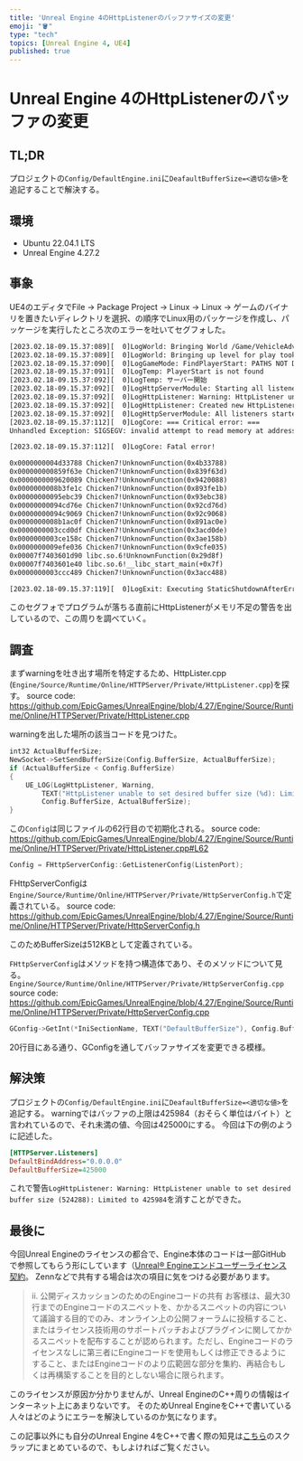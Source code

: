 ```yaml
---
title: 'Unreal Engine 4のHttpListenerのバッファサイズの変更'
emoji: "🪣"
type: "tech"
topics: [Unreal Engine 4, UE4]
published: true
---
```


# Unreal Engine 4のHttpListenerのバッファの変更
## TL;DR
プロジェクトの`Config/DefaultEngine.ini`に`DeafaultBufferSize=<適切な値>`を追記することで解決する。

## 環境
- Ubuntu 22.04.1 LTS
- Unreal Engine 4.27.2

## 事象
UE4のエディタでFile -> Package Project -> Linux -> Linux -> ゲームのバイナリを置きたいディレクトリを選択、の順序でLinux用のパッケージを作成し、パッケージを実行したところ次のエラーを吐いてセグフォした。

```txt
[2023.02.18-09.15.37:089][  0]LogWorld: Bringing World /Game/VehicleAdvCPP/Maps/VehicleAdvExampleMap.VehicleAdvExampleMap up for play (max tick rate 0) at 2023.02.18-18.15.37
[2023.02.18-09.15.37:089][  0]LogWorld: Bringing up level for play took: 0.000230
[2023.02.18-09.15.37:090][  0]LogGameMode: FindPlayerStart: PATHS NOT DEFINED or NO PLAYERSTART with positive rating
[2023.02.18-09.15.37:091][  0]LogTemp: PlayerStart is not found
[2023.02.18-09.15.37:092][  0]LogTemp: サーバー開始
[2023.02.18-09.15.37:092][  0]LogHttpServerModule: Starting all listeners...
[2023.02.18-09.15.37:092][  0]LogHttpListener: Warning: HttpListener unable to set desired buffer size (524288): Limited to 425984
[2023.02.18-09.15.37:092][  0]LogHttpListener: Created new HttpListener on 0.0.0.0:8082
[2023.02.18-09.15.37:092][  0]LogHttpServerModule: All listeners started
[2023.02.18-09.15.37:112][  0]LogCore: === Critical error: ===
Unhandled Exception: SIGSEGV: invalid attempt to read memory at address 0x0000000000000230

[2023.02.18-09.15.37:112][  0]LogCore: Fatal error!

0x0000000004d33788 Chicken7!UnknownFunction(0x4b33788)
0x000000000859f63e Chicken7!UnknownFunction(0x839f63d)
0x0000000009620089 Chicken7!UnknownFunction(0x9420088)
0x0000000008b3fe1c Chicken7!UnknownFunction(0x893fe1b)
0x00000000095ebc39 Chicken7!UnknownFunction(0x93ebc38)
0x00000000094cd76e Chicken7!UnknownFunction(0x92cd76d)
0x00000000094c9069 Chicken7!UnknownFunction(0x92c9068)
0x0000000008b1ac0f Chicken7!UnknownFunction(0x891ac0e)
0x0000000003ccd0df Chicken7!UnknownFunction(0x3acd0de)
0x0000000003ce158c Chicken7!UnknownFunction(0x3ae158b)
0x0000000009efe036 Chicken7!UnknownFunction(0x9cfe035)
0x00007f7403601d90 libc.so.6!UnknownFunction(0x29d8f)
0x00007f7403601e40 libc.so.6!__libc_start_main(+0x7f)
0x0000000003ccc489 Chicken7!UnknownFunction(0x3acc488)

[2023.02.18-09.15.37:119][  0]LogExit: Executing StaticShutdownAfterError
```

このセグフォでプログラムが落ちる直前にHttpListenerがメモリ不足の警告を出しているので、この周りを調べていく。

## 調査
まずwarningを吐き出す場所を特定するため、HttpLister.cpp (`Engine/Source/Runtime/Online/HTTPServer/Private/HttpListener.cpp`)を探す。
source code: https://github.com/EpicGames/UnrealEngine/blob/4.27/Engine/Source/Runtime/Online/HTTPServer/Private/HttpListener.cpp

warningを出した場所の該当コードを見つけた。
```cpp
int32 ActualBufferSize;
NewSocket->SetSendBufferSize(Config.BufferSize, ActualBufferSize);
if (ActualBufferSize < Config.BufferSize)
{
    UE_LOG(LogHttpListener, Warning, 
        TEXT("HttpListener unable to set desired buffer size (%d): Limited to %d"),
        Config.BufferSize, ActualBufferSize);
}
``` 

この`Config`は同じファイルの62行目ので初期化される。
source code: https://github.com/EpicGames/UnrealEngine/blob/4.27/Engine/Source/Runtime/Online/HTTPServer/Private/HttpListener.cpp#L62
```cpp
Config = FHttpServerConfig::GetListenerConfig(ListenPort);
```

FHttpServerConfigは`Engine/Source/Runtime/Online/HTTPServer/Private/HttpServerConfig.h`で定義されている。
source code: https://github.com/EpicGames/UnrealEngine/blob/4.27/Engine/Source/Runtime/Online/HTTPServer/Private/HttpServerConfig.h

このためBufferSizeは512KBとして定義されている。

`FHttpServerConfig`はメソッドを持つ構造体であり、そのメソッドについて見る。
`Engine/Source/Runtime/Online/HTTPServer/Private/HttpServerConfig.cpp`
source code:  https://github.com/EpicGames/UnrealEngine/blob/4.27/Engine/Source/Runtime/Online/HTTPServer/Private/HttpServerConfig.cpp
```cpp
GConfig->GetInt(*IniSectionName, TEXT("DefaultBufferSize"), Config.BufferSize, GEngineIni);
```
20行目にある通り、GConfigを通してバッファサイズを変更できる模様。

## 解決策
プロジェクトの`Config/DefaultEngine.ini`に`DeafaultBufferSize=<適切な値>`を追記する。
warningではバッファの上限は425984（おそらく単位はバイト）と言われているので、それ未満の値、今回は425000にする。
今回は下の例のように記述した。

```ini
[HTTPServer.Listeners]
DefaultBindAddress="0.0.0.0"
DefaultBufferSize=425000
```
これで警告`LogHttpListener: Warning: HttpListener unable to set desired buffer size (524288): Limited to 425984`を消すことができた。

## 最後に
今回Unreal Engineのライセンスの都合で、Engine本体のコードは一部GitHubで参照してもらう形にしています（[Unreal® Engineエンドユーザーライセンス契約](https://www.unrealengine.com/ja/eula-reference/unreal-ja）)。
Zennなどで共有する場合は次の項目に気をつける必要があります。
 > ii.  公開ディスカッションのためのEngineコードの共有
お客様は、最大30行までのEngineコードのスニペットを、かかるスニペットの内容について議論する目的でのみ、オンライン上の公開フォーラムに投稿すること、またはライセンス技術用のサポートパッチおよびプラグインに関してかかるスニペットを配布することが認められます。ただし、Engineコードのライセンスなしに第三者にEngineコードを使用もしくは修正できるようにすること、またはEngineコードのより広範囲な部分を集約、再結合もしくは再構築することを目的としない場合に限られます。

このライセンスが原因か分かりませんが、Unreal EngineのC++周りの情報はインターネット上にあまりないです。
そのためUnreal EngineをC++で書いている人々はどのようにエラーを解決しているのか気になります。

この記事以外にも自分のUnreal Engine 4をC++で書く際の知見は[こちら](https://zenn.dev/yutashx/scraps/aef914c793b092)のスクラップにまとめているので、もしよければご覧ください。
